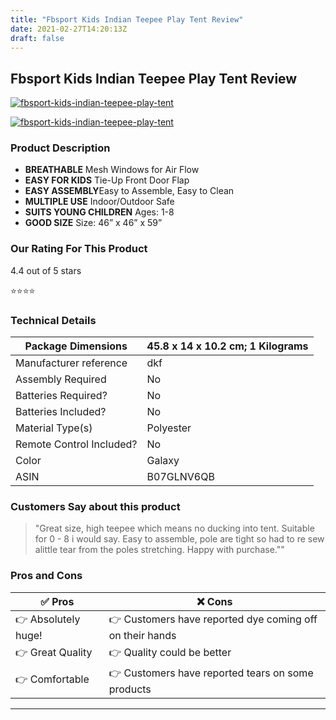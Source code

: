 ```yaml
---
title: "Fbsport Kids Indian Teepee Play Tent Review"
date: 2021-02-27T14:20:13Z
draft: false
---
```


## Fbsport Kids Indian Teepee Play Tent Review

[![fbsport-kids-indian-teepee-play-tent](<https://images-na.ssl-images-amazon.com/images/I/81WtsT2YISL._AC_SX679_.jpg>)](<https://www.amazon.co.uk/Indian-Playhouse-Princess-toddler-Outdoor/dp/B07GLNV6QB/?tag=kidsteepees-21>)

[![fbsport-kids-indian-teepee-play-tent](<https://dabuttonfactory.com/button.png?t=CHECK+AMAZON&f=Noto+Sans-Bold&ts=26&tc=fff&hp=45&vp=20&c=11&bgt=unicolored&bgc=4bd42f>)](<https://www.amazon.co.uk/Indian-Playhouse-Princess-toddler-Outdoor/dp/B07GLNV6QB/?tag=kidsteepees-21>)

### Product Description

- **BREATHABLE** Mesh Windows for Air Flow
- **EASY FOR KIDS** Tie-Up Front Door Flap
- **EASY ASSEMBLY**Easy to Assemble, Easy to Clean
- **MULTIPLE USE** Indoor/Outdoor Safe
- **SUITS YOUNG CHILDREN** Ages: 1-8
- **GOOD SIZE** Size: 46” x 46” x 59”

### Our Rating For This Product

4.4 out of 5 stars

⭐⭐⭐⭐

### Technical Details

| Package Dimensions       | 45.8 x 14 x 10.2 cm; 1 Kilograms |
|--------------------------|----------------------------------|
| Manufacturer reference   | dkf                              |
| Assembly Required        | No                               |
| Batteries Required?      | No                               |
| Batteries Included?      | No                               |
| Material Type(s)         | Polyester                        |
| Remote Control Included? | No                               |
| Color                    | Galaxy                           |
| ASIN                     | B07GLNV6QB                       |

### Customers Say about this product

>  "Great size, high teepee which means no ducking into tent. Suitable for 0 - 8 i would say. Easy to assemble, pole are tight so had to re sew alittle tear from the poles stretching. Happy with purchase.""

### Pros and Cons

| ✅  Pros | ❌ Cons |
|-|-|
| 👉 Absolutely huge!  |👉 Customers have reported dye coming off on their hands  |
| 👉 Great Quality |👉 Quality could be better  |
| 👉 Comfortable |👉 Customers have reported tears on some products  |

---
